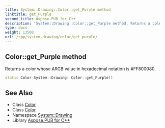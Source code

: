 ```yaml
---
title: System::Drawing::Color::get_Purple method
linktitle: get_Purple
second_title: Aspose.PUB for C++
description: 'System::Drawing::Color::get_Purple method. Returns a color whose ARGB value in hexadecimal notation is #FF800080 in C++.'
type: docs
weight: 13500
url: /cpp/system.drawing/color/get_purple/
---
```

## Color::get_Purple method


Returns a color whose ARGB value in hexadecimal notation is #FF800080.

```cpp
static Color System::Drawing::Color::get_Purple()
```

## See Also

* Class [Color](../)
* Class [Color](../)
* Namespace [System::Drawing](../../)
* Library [Aspose.PUB for C++](../../../)
